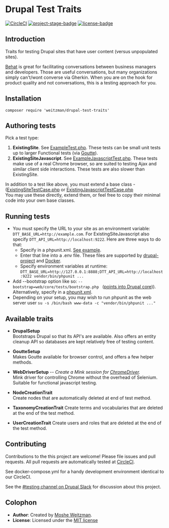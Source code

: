 # Drupal Test Traits

[![CircleCI](https://circleci.com/gh/weitzman/drupal-test-traits.svg?style=svg)](https://circleci.com/gh/weitzman/drupal-test-traits)
[![project-stage-badge]][project-stage-page]
[![license-badge]][mit]

## Introduction

Traits for testing Drupal sites that have user content (versus unpopulated sites).

[Behat](http://behat.org) is great for facilitating conversations between 
business managers and developers. Those are useful conversations, but many 
organizations simply can't/wont converse via Gherkin. When you are on the hook for 
product quality and not conversations, this is a testing approach for you. 

## Installation

    composer require 'weitzman/drupal-test-traits'

## Authoring tests

Pick a test type:
1. **ExistingSite**. See [ExampleTest.php](./tests/ExampleTest.php). These tests can be small unit tests up to larger Functional tests (via [Goutte](http://goutte.readthedocs.io/en/latest/)).
2. **ExistingSiteJavascript**. See [ExampleJavascriptTest.php](./tests/ExampleJavascriptTest.php). These tests make use of a real Chrome browser, so are suited to testing Ajax and similar client side interactions. These tests are also slower than ExistingSite.  

In addition to a test like above, you must extend a base class - ([ExistingSiteTestCase.php](src/ExistingSiteTestCase.php) or [ExistingJavascriptTestCase.php](src/ExistingSiteJavascriptTestCase.php)  
You may use these directly, extend them, or feel free to copy their minimal code into your own base classes.
  
## Running tests

- You must specify the URL to your site as an environment variable: `DTT_BASE_URL=http://example.com`. For ExistingSiteJavascript also specify `DTT_API_URL=http://localhost:9222`. Here are three ways to do that:
    - Specify in a phpunit.xml. [See example](docs/phpunit.xml).
    - Enter that line into a .env file. These files are supported by [drupal-project](https://github.com/drupal-composer/drupal-project/blob/8.x/.env.example) and [Docker](https://docs.docker.com/compose/env-file/). 
    - Specify environment variables at runtime: `DTT_BASE_URL=http://127.0.0.1:8888;DTT_API_URL=http://localhost:9222 vendor/bin/phpunit ...`
- Add --bootstrap option like so: `--bootstrap=web/core/tests/bootstrap.php ` ([points into Drupal core](https://github.com/drupal/drupal/blob/8.6.x/core/tests/bootstrap.php))). Alternatively, specify in a [phpunit.xml](docs/phpunit.xml).
- Depending on your setup, you may wish to run phpunit as the web server user `su -s /bin/bash www-data -c "vendor/bin/phpunit ..."`

## Available traits

- **DrupalSetup**  
  Bootstraps Drupal so that its API's are available. Also offers an entity cleanup
  API so databases are kept relatively free of testing content.

- **GoutteSetup**  
  Makes Goutte available for browser control, and offers a few helper methods.

- **WebDriverSetup** -- _Create a Mink session for [ChromeDriver](https://gitlab.com/DMore/chrome-mink-driver/)._  
  Mink driver for controlling Chrome without the overhead of Selenium. Suitable for functional javascript testing.

- **NodeCreationTrait**  
  Create nodes that are automatically deleted at end of test method.
  
- **TaxonomyCreationTrait**
  Create terms and vocabularies that are deleted at the end of the test method.
  
- **UserCreationTrait**
  Create users and roles that are deleted at the end of the test method.
  
## Contributing

Contributions to the this project are welcome! Please file issues and pull requests.
All pull requests are automatically tested at [CircleCI](https://circleci.com/gh/weitzman/drupal-test-traits).

See docker-compose.yml for a handy development environment identical to our CircleCI.

See the [#testing channel on Drupal Slack](https://drupal.slack.com/messages/C223PR743) for discussion about this project. 

## Colophon

- **Author**: Created by [Moshe Weitzman](http://weitzman.github.io). 
- **License**: Licensed under the [MIT license][mit]

[mit]: ./LICENSE.md
[license-badge]: https://img.shields.io/badge/License-MIT-blue.svg
[project-stage-badge]: http://img.shields.io/badge/Project%20Stage-Development-yellowgreen.svg
[project-stage-page]: http://bl.ocks.org/potherca/raw/a2ae67caa3863a299ba0/
